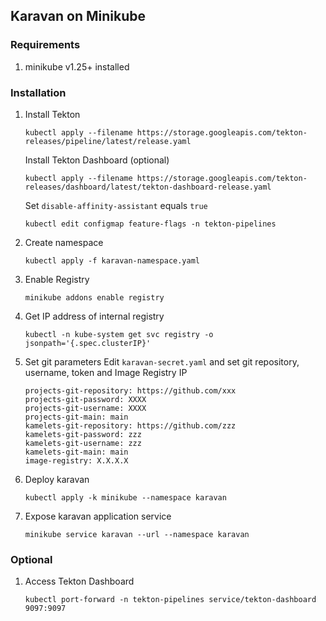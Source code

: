 ## Karavan on Minikube

### Requirements
1. minikube v1.25+ installed

### Installation
1. Install Tekton
    ```
    kubectl apply --filename https://storage.googleapis.com/tekton-releases/pipeline/latest/release.yaml
    ```
    Install Tekton Dashboard (optional)
    ```
    kubectl apply --filename https://storage.googleapis.com/tekton-releases/dashboard/latest/tekton-dashboard-release.yaml
    ```
    Set `disable-affinity-assistant` equals `true`
    ```
    kubectl edit configmap feature-flags -n tekton-pipelines
    ```
2. Create namespace
    ```
    kubectl apply -f karavan-namespace.yaml
    ```
3. Enable Registry
    ```
    minikube addons enable registry
    ```
3. Get IP address of internal registry
    ```
    kubectl -n kube-system get svc registry -o jsonpath='{.spec.clusterIP}'
    ```    
4. Set git parameters
    Edit `karavan-secret.yaml` and set git repository, username, token and Image Registry IP
    ```
    projects-git-repository: https://github.com/xxx
    projects-git-password: XXXX
    projects-git-username: XXXX
    projects-git-main: main
    kamelets-git-repository: https://github.com/zzz
    kamelets-git-password: zzz
    kamelets-git-username: zzz
    kamelets-git-main: main
    image-registry: X.X.X.X
    ```

4. Deploy karavan
    ```
    kubectl apply -k minikube --namespace karavan
    ```
6. Expose karavan application service
    ```
    minikube service karavan --url --namespace karavan
    ```
### Optional
1.  Access Tekton Dashboard 
    ```
    kubectl port-forward -n tekton-pipelines service/tekton-dashboard 9097:9097
    ```